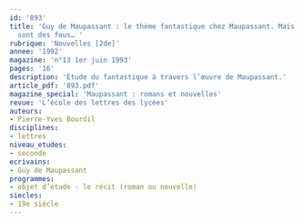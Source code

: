 ```yaml
---
id: '893'
title: 'Guy de Maupassant : le thème fantastique chez Maupassant. Mais quoi ? Ce
  sont des fous… '
rubrique: 'Nouvelles [2de]'
annee: '1992'
magazine: 'n°13 1er juin 1993'
pages: '16'
description: 'Étude du fantastique à travers l’œuvre de Maupassant.'
article_pdf: '893.pdf'
magazine_special: 'Maupassant : romans et nouvelles'
revue: 'L’école des lettres des lycées'
auteurs:
- Pierre-Yves Bourdil
disciplines:
- lettres
niveau_etudes:
- seconde
ecrivains:
- Guy de Maupassant
programmes:
- objet d’étude - le récit (roman ou nouvelle)
siecles:
- 19e siècle
---
```

